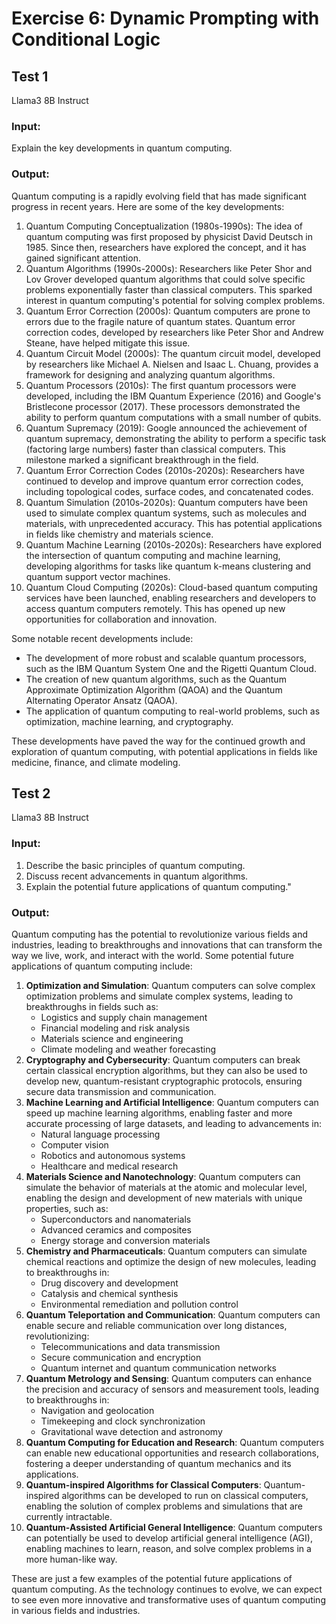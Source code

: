 # Exercise 6: Dynamic Prompting with Conditional Logic

## Test 1 
Llama3 8B Instruct

### Input: 
Explain the key developments in quantum computing.

### Output:
Quantum computing is a rapidly evolving field that has made significant progress in recent years. Here are some of the key developments:

1. Quantum Computing Conceptualization (1980s-1990s): The idea of quantum computing was first proposed by physicist David Deutsch in 1985. Since then, researchers have explored the concept, and it has gained significant attention.
2. Quantum Algorithms (1990s-2000s): Researchers like Peter Shor and Lov Grover developed quantum algorithms that could solve specific problems exponentially faster than classical computers. This sparked interest in quantum computing's potential for solving complex problems.
3. Quantum Error Correction (2000s): Quantum computers are prone to errors due to the fragile nature of quantum states. Quantum error correction codes, developed by researchers like Peter Shor and Andrew Steane, have helped mitigate this issue.
4. Quantum Circuit Model (2000s): The quantum circuit model, developed by researchers like Michael A. Nielsen and Isaac L. Chuang, provides a framework for designing and analyzing quantum algorithms.
5. Quantum Processors (2010s): The first quantum processors were developed, including the IBM Quantum Experience (2016) and Google's Bristlecone processor (2017). These processors demonstrated the ability to perform quantum computations with a small number of qubits.
6. Quantum Supremacy (2019): Google announced the achievement of quantum supremacy, demonstrating the ability to perform a specific task (factoring large numbers) faster than classical computers. This milestone marked a significant breakthrough in the field.
7. Quantum Error Correction Codes (2010s-2020s): Researchers have continued to develop and improve quantum error correction codes, including topological codes, surface codes, and concatenated codes.
8. Quantum Simulation (2010s-2020s): Quantum computers have been used to simulate complex quantum systems, such as molecules and materials, with unprecedented accuracy. This has potential applications in fields like chemistry and materials science.
9. Quantum Machine Learning (2010s-2020s): Researchers have explored the intersection of quantum computing and machine learning, developing algorithms for tasks like quantum k-means clustering and quantum support vector machines.
10. Quantum Cloud Computing (2020s): Cloud-based quantum computing services have been launched, enabling researchers and developers to access quantum computers remotely. This has opened up new opportunities for collaboration and innovation.

Some notable recent developments include:

* The development of more robust and scalable quantum processors, such as the IBM Quantum System One and the Rigetti Quantum Cloud.
* The creation of new quantum algorithms, such as the Quantum Approximate Optimization Algorithm (QAOA) and the Quantum Alternating Operator Ansatz (QAOA).
* The application of quantum computing to real-world problems, such as optimization, machine learning, and cryptography.

These developments have paved the way for the continued growth and exploration of quantum computing, with potential applications in fields like medicine, finance, and climate modeling.


## Test 2
Llama3 8B Instruct

### Input: 
1. Describe the basic principles of quantum computing. 
2. Discuss recent advancements in quantum algorithms. 
3. Explain the potential future applications of quantum computing."

### Output:
Quantum computing has the potential to revolutionize various fields and industries, leading to breakthroughs and innovations that can transform the way we live, work, and interact with the world. Some potential future applications of quantum computing include:

1. **Optimization and Simulation**: Quantum computers can solve complex optimization problems and simulate complex systems, leading to breakthroughs in fields such as:
	* Logistics and supply chain management
	* Financial modeling and risk analysis
	* Materials science and engineering
	* Climate modeling and weather forecasting
2. **Cryptography and Cybersecurity**: Quantum computers can break certain classical encryption algorithms, but they can also be used to develop new, quantum-resistant cryptographic protocols, ensuring secure data transmission and communication.
3. **Machine Learning and Artificial Intelligence**: Quantum computers can speed up machine learning algorithms, enabling faster and more accurate processing of large datasets, and leading to advancements in:
	* Natural language processing
	* Computer vision
	* Robotics and autonomous systems
	* Healthcare and medical research
4. **Materials Science and Nanotechnology**: Quantum computers can simulate the behavior of materials at the atomic and molecular level, enabling the design and development of new materials with unique properties, such as:
	* Superconductors and nanomaterials
	* Advanced ceramics and composites
	* Energy storage and conversion materials
5. **Chemistry and Pharmaceuticals**: Quantum computers can simulate chemical reactions and optimize the design of new molecules, leading to breakthroughs in:
	* Drug discovery and development
	* Catalysis and chemical synthesis
	* Environmental remediation and pollution control
6. **Quantum Teleportation and Communication**: Quantum computers can enable secure and reliable communication over long distances, revolutionizing:
	* Telecommunications and data transmission
	* Secure communication and encryption
	* Quantum internet and quantum communication networks
7. **Quantum Metrology and Sensing**: Quantum computers can enhance the precision and accuracy of sensors and measurement tools, leading to breakthroughs in:
	* Navigation and geolocation
	* Timekeeping and clock synchronization
	* Gravitational wave detection and astronomy
8. **Quantum Computing for Education and Research**: Quantum computers can enable new educational opportunities and research collaborations, fostering a deeper understanding of quantum mechanics and its applications.
9. **Quantum-inspired Algorithms for Classical Computers**: Quantum-inspired algorithms can be developed to run on classical computers, enabling the solution of complex problems and simulations that are currently intractable.
10. **Quantum-Assisted Artificial General Intelligence**: Quantum computers can potentially be used to develop artificial general intelligence (AGI), enabling machines to learn, reason, and solve complex problems in a more human-like way.

These are just a few examples of the potential future applications of quantum computing. As the technology continues to evolve, we can expect to see even more innovative and transformative uses of quantum computing in various fields and industries.